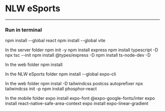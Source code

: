 # NLW eSports

---
### Run in terminal

npm install --global react
npm install --global vite

In the server folder
	npm init -y
	npm install express
	npm install typescript -D
	npx tsc --init
	npm install @types/express -D
	npm install ts-node-dev -D


In the web folder
	npm install 

In the NLW eSports folder
	npm install --global expo-cli

In the web folder
	npm instal -D tailwindcss postcss autoprefixer
	npx tailwindcss init -p
	npm install phosphor-react

In the mobile folder
	expo install expo-font @expo-google-fonts/inter
	expo install react-native-safe-area-context
	expo install expo-linear-gradient